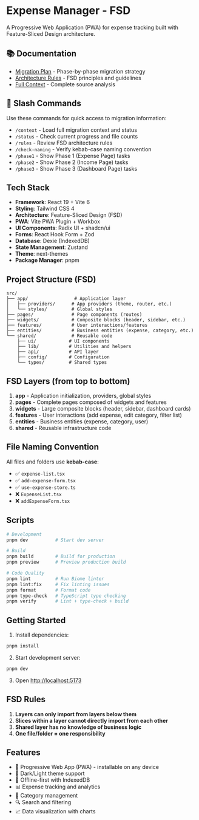 # Expense Manager - FSD

A Progressive Web Application (PWA) for expense tracking built with Feature-Sliced Design architecture.

## 📚 Documentation

- [Migration Plan](docs/migration-plan.md) - Phase-by-phase migration strategy
- [Architecture Rules](docs/rules.md) - FSD principles and guidelines
- [Full Context](MIGRATION_CONTEXT.md) - Complete source analysis

## 🚀 Slash Commands

Use these commands for quick access to migration information:

- `/context` - Load full migration context and status
- `/status` - Check current progress and file counts
- `/rules` - Review FSD architecture rules
- `/check-naming` - Verify kebab-case naming convention
- `/phase1` - Show Phase 1 (Expense Page) tasks
- `/phase2` - Show Phase 2 (Income Page) tasks
- `/phase3` - Show Phase 3 (Dashboard Page) tasks

## Tech Stack

- **Framework**: React 19 + Vite 6
- **Styling**: Tailwind CSS 4
- **Architecture**: Feature-Sliced Design (FSD)
- **PWA**: Vite PWA Plugin + Workbox
- **UI Components**: Radix UI + shadcn/ui
- **Forms**: React Hook Form + Zod
- **Database**: Dexie (IndexedDB)
- **State Management**: Zustand
- **Theme**: next-themes
- **Package Manager**: pnpm

## Project Structure (FSD)

```
src/
├── app/                 # Application layer
│   ├── providers/      # App providers (theme, router, etc.)
│   └── styles/         # Global styles
├── pages/              # Page components (routes)
├── widgets/            # Composite blocks (header, sidebar, etc.)
├── features/           # User interactions/features
├── entities/           # Business entities (expense, category, etc.)
└── shared/             # Reusable code
    ├── ui/            # UI components
    ├── lib/           # Utilities and helpers
    ├── api/           # API layer
    ├── config/        # Configuration
    └── types/         # Shared types
```

## FSD Layers (from top to bottom)

1. **app** - Application initialization, providers, global styles
2. **pages** - Complete pages composed of widgets and features
3. **widgets** - Large composite blocks (header, sidebar, dashboard cards)
4. **features** - User interactions (add expense, edit category, filter list)
5. **entities** - Business entities (expense, category, user)
6. **shared** - Reusable infrastructure code

## File Naming Convention

All files and folders use **kebab-case**:
- ✅ `expense-list.tsx`
- ✅ `add-expense-form.tsx`
- ✅ `use-expense-store.ts`
- ❌ `ExpenseList.tsx`
- ❌ `addExpenseForm.tsx`

## Scripts

```bash
# Development
pnpm dev          # Start dev server

# Build
pnpm build        # Build for production
pnpm preview      # Preview production build

# Code Quality
pnpm lint         # Run Biome linter
pnpm lint:fix     # Fix linting issues
pnpm format       # Format code
pnpm type-check   # TypeScript type checking
pnpm verify       # Lint + type-check + build
```

## Getting Started

1. Install dependencies:
```bash
pnpm install
```

2. Start development server:
```bash
pnpm dev
```

3. Open [http://localhost:5173](http://localhost:5173)

## FSD Rules

1. **Layers can only import from layers below them**
2. **Slices within a layer cannot directly import from each other**
3. **Shared layer has no knowledge of business logic**
4. **One file/folder = one responsibility**

## Features

- 📱 Progressive Web App (PWA) - installable on any device
- 🎨 Dark/Light theme support
- 💾 Offline-first with IndexedDB
- 📊 Expense tracking and analytics
- 📁 Category management
- 🔍 Search and filtering
- 📈 Data visualization with charts
